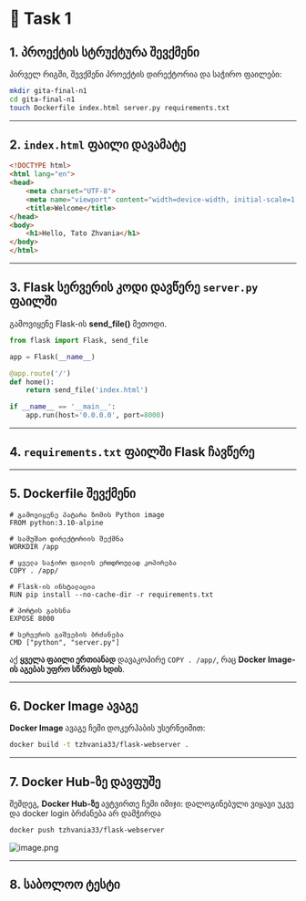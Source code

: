 # 📌 **Task 1**

## **1. პროექტის სტრუქტურა შევქმენი**

პირველ რიგში, შევქმენი პროექტის დირექტორია და საჭირო ფაილები:

```bash
mkdir gita-final-n1
cd gita-final-n1
touch Dockerfile index.html server.py requirements.txt
```

---

## **2. `index.html` ფაილი დავამატე**

```html
<!DOCTYPE html>
<html lang="en">
<head>
    <meta charset="UTF-8">
    <meta name="viewport" content="width=device-width, initial-scale=1.0">
    <title>Welcome</title>
</head>
<body>
    <h1>Hello, Tato Zhvania</h1>
</body>
</html>

```

---

## **3. Flask სერვერის კოდი დავწერე `server.py` ფაილში**

გამოვიყენე Flask-ის **send_file()** მეთოდი.

```python
from flask import Flask, send_file

app = Flask(__name__)

@app.route('/')
def home():
    return send_file('index.html')

if __name__ == '__main__':
    app.run(host='0.0.0.0', port=8000)

```

---

## **4. `requirements.txt` ფაილში Flask ჩავწერე**

---

## **5. Dockerfile შევქმენი**

```docker
# გამოვიყენე პატარა ზომის Python image
FROM python:3.10-alpine

# სამუშაო დირექტორიის შექმნა
WORKDIR /app

# ყველა საჭირო ფაილის ერთდროულად კოპირება
COPY . /app/

# Flask-ის ინსტალაცია
RUN pip install --no-cache-dir -r requirements.txt

# პორტის გახსნა
EXPOSE 8000

# სერვერის გაშვების ბრძანება
CMD ["python", "server.py"]
```

აქ **ყველა ფაილი ერთიანად** დავაკოპირე `COPY . /app/`, რაც **Docker Image-ის აგებას უფრო სწრაფს ხდის**.

---

## **6. Docker Image ავაგე**

**Docker Image** ავაგე ჩემი დოკერჰაბის უსერნეიმით:

```bash
docker build -t tzhvania33/flask-webserver .
```

---

## **7. Docker Hub-ზე დავფუშე**

შემდეგ, **Docker Hub-ზე** ავტვირთე ჩემი იმიჯი: დალოგინებული ვიყავი უკვე და docker login ბრძანება არ დამჭირდა

```bash
docker push tzhvania33/flask-webserver
```

![image.png](attachment:6d8ad108-bd3d-49a3-b1ba-f7668debfe9b:image.png)

---

## **8. საბოლოო ტესტი**
